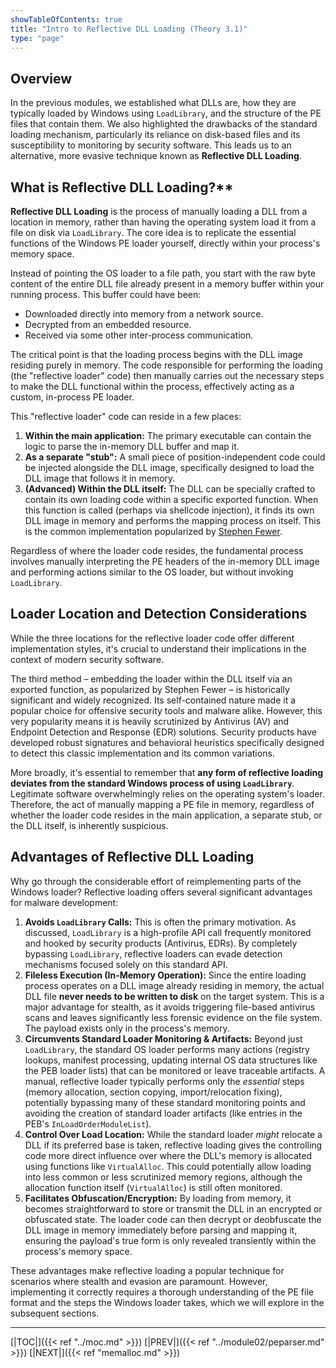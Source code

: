 ```yaml
---
showTableOfContents: true
title: "Intro to Reflective DLL Loading (Theory 3.1)"
type: "page"
---
```

## Overview

In the previous modules, we established what DLLs are, how they are typically loaded by Windows using `LoadLibrary`, and the structure of the PE files that contain them. We also highlighted the drawbacks of the standard loading mechanism, particularly its reliance on disk-based files and its susceptibility to monitoring by security software. This leads us to an alternative, more evasive technique known as **Reflective DLL Loading**.

## What is Reflective DLL Loading?**

**Reflective DLL Loading** is the process of manually loading a DLL from a location in memory, rather than having the operating system load it from a file on disk via `LoadLibrary`. The core idea is to replicate the essential functions of the Windows PE loader yourself, directly within your process's memory space.

Instead of pointing the OS loader to a file path, you start with the raw byte content of the entire DLL file already present in a memory buffer within your running process. This buffer could have been:

- Downloaded directly into memory from a network source.
- Decrypted from an embedded resource.
- Received via some other inter-process communication.

The critical point is that the loading process begins with the DLL image residing purely in memory. The code responsible for performing the loading (the "reflective loader" code) then manually carries out the necessary steps to make the DLL functional within the process, effectively acting as a custom, in-process PE loader.

This "reflective loader" code can reside in a few places:

1. **Within the main application:** The primary executable can contain the logic to parse the in-memory DLL buffer and map it.
2. **As a separate "stub":** A small piece of position-independent code could be injected alongside the DLL image, specifically designed to load the DLL image that follows it in memory.
3. **(Advanced) Within the DLL itself:** The DLL can be specially crafted to contain its own loading code within a specific exported function. When this function is called (perhaps via shellcode injection), it finds its own DLL image in memory and performs the mapping process on itself. This is the common implementation popularized by [Stephen Fewer](https://github.com/stephenfewer/ReflectiveDLLInjection).



Regardless of where the loader code resides, the fundamental process involves manually interpreting the PE headers of the in-memory DLL image and performing actions similar to the OS loader, but without invoking `LoadLibrary`.

## Loader Location and Detection Considerations

While the three locations for the reflective loader code offer different implementation styles, it's crucial to understand their implications in the context of modern security software.

The third method – embedding the loader within the DLL itself via an exported function, as popularized by Stephen Fewer – is historically significant and widely recognized. Its self-contained nature made it a popular choice for offensive security tools and malware alike. However, this very popularity means it is heavily scrutinized by Antivirus (AV) and Endpoint Detection and Response (EDR) solutions. Security products have developed robust signatures and behavioral heuristics specifically designed to detect this classic implementation and its common variations.

More broadly, it's essential to remember that **any form of reflective loading deviates from the standard Windows process of using `LoadLibrary`**. Legitimate software overwhelmingly relies on the operating system's loader. Therefore, the act of manually mapping a PE file in memory, regardless of whether the loader code resides in the main application, a separate stub, or the DLL itself, is inherently suspicious.


## Advantages of Reflective DLL Loading

Why go through the considerable effort of reimplementing parts of the Windows loader? Reflective loading offers several significant advantages for malware development:

1. **Avoids `LoadLibrary` Calls:** This is often the primary motivation. As discussed, `LoadLibrary` is a high-profile API call frequently monitored and hooked by security products (Antivirus, EDRs). By completely bypassing `LoadLibrary`, reflective loaders can evade detection mechanisms focused solely on this standard API.
2. **Fileless Execution (In-Memory Operation):** Since the entire loading process operates on a DLL image already residing in memory, the actual DLL file **never needs to be written to disk** on the target system. This is a major advantage for stealth, as it avoids triggering file-based antivirus scans and leaves significantly less forensic evidence on the file system. The payload exists only in the process's memory.
3. **Circumvents Standard Loader Monitoring & Artifacts:** Beyond just `LoadLibrary`, the standard OS loader performs many actions (registry lookups, manifest processing, updating internal OS data structures like the PEB loader lists) that can be monitored or leave traceable artifacts. A manual, reflective loader typically performs only the _essential_ steps (memory allocation, section copying, import/relocation fixing), potentially bypassing many of these standard monitoring points and avoiding the creation of standard loader artifacts (like entries in the PEB's `InLoadOrderModuleList`).
4. **Control Over Load Location:** While the standard loader _might_ relocate a DLL if its preferred base is taken, reflective loading gives the controlling code more direct influence over where the DLL's memory is allocated using functions like `VirtualAlloc`. This could potentially allow loading into less common or less scrutinized memory regions, although the allocation function itself (`VirtualAlloc`) is still often monitored.
5. **Facilitates Obfuscation/Encryption:** By loading from memory, it becomes straightforward to store or transmit the DLL in an encrypted or obfuscated state. The loader code can then decrypt or deobfuscate the DLL image in memory immediately before parsing and mapping it, ensuring the payload's true form is only revealed transiently within the process's memory space.

These advantages make reflective loading a popular technique for scenarios where stealth and evasion are paramount. However, implementing it correctly requires a thorough understanding of the PE file format and the steps the Windows loader takes, which we will explore in the subsequent sections.

---
[|TOC|]({{< ref "../moc.md" >}})
[|PREV|]({{< ref "../module02/peparser.md" >}})
[|NEXT|]({{< ref "memalloc.md" >}})